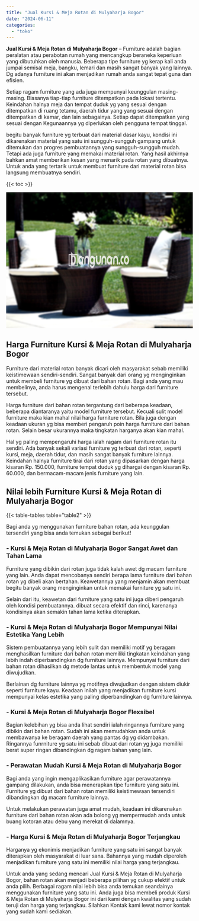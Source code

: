 ```yaml
---
title: "Jual Kursi & Meja Rotan di Mulyaharja Bogor"
date: "2024-06-11"
categories: 
  - "toko"
---
```


**Jual Kursi & Meja Rotan di Mulyaharja Bogor** – Furniture adalah bagian peralatan atau perabotan rumah yang mencangkup beraneka keperluan yang dibutuhkan oleh manusia. Beberapa tipe furniture yg kerap kali anda jumpai semisal meja, bangku, lemari dan masih sangat banyak yang lainnya. Dg adanya furniture ini akan menjadikan rumah anda sangat tepat guna dan efisien.

Setiap ragam furniture yang ada juga mempunyai keunggulan masing-masing. Biasanya tiap-tiap furniture ditempatkan pada lokasi tertentu. Keindahan halnya meja dan tempat duduk yg yang sesuai dengan ditempatkan di ruang tetamu, daerah tidur yang yang sesuai dengan ditempatkan di kamar, dan lain sebagainya. Setiap dapat ditempatkan yang sesuai dengan Kegunaannya yg diperlukan oleh pengguna tempat tinggal.

begitu banyak furniture yg terbuat dari material dasar kayu, kondisi ini dikarenakan material yang satu ini sungguh-sungguh gampang untuk ditemukan dan progres pembuatannya yang sungguh-sungguh mudah. Tetapi ada juga furniture yang memakai material rotan. Yang hasil akhirnya bahkan amat memberikan kesan yang menarik pada rotan yang dibuatnya. Untuk anda yang tertarik untuk membuat furniture dari material rotan bisa langsung membuatnya sendiri.

{{< toc >}}

![Jual Kursi & Meja Rotan di Mulyaharja Bogor](/images/kursi-meja-rotan-murah41.png)

## Harga Furniture Kursi & Meja Rotan di Mulyaharja Bogor

Furniture dari material rotan banyak dicari oleh masyarakat sebab memiliki keistimewaan sendiri-sendiri. Sangat banyak dari orang yg menginginkan untuk membeli furniture yg dibuat dari bahan rotan. Bagi anda yang mau membelinya, anda harus mengenal terlebih dahulu harga dari furniture tersebut.

Harga furniture dari bahan rotan tergantung dari beberapa keadaan, beberapa diantaranya yaitu model furniture tersebut. Kecuali sulit model furniture maka kian mahal nilai harga furniture rotan. Bila juga dengan keadaan ukuran yg bisa memberi pengaruh poin harga furniture dari bahan rotan. Selain besar ukurannya maka tingkatan harganya akan kian mahal.

Hal yg paling mempengaruhi harga ialah ragam dari furniture rotan itu sendiri. Ada banyak sekali variasi furniture yg terbuat dari rotan, seperti kursi, meja, daerah tidur, dan masih sangat banyak furniture lainnya. Keindahan halnya furniture tirai dari rotan yang dipasarkan dengan harga kisaran Rp. 150.000, furniture tempat duduk yg dihargai dengan kisaran Rp. 60.000, dan bermacam-macam jenis furniture yang lain.

## Nilai lebih Furniture Kursi & Meja Rotan di Mulyaharja Bogor

{{< table-tables table="table2" >}}

Bagi anda yg menggunakan furniture bahan rotan, ada keunggulan tersendiri yang bisa anda temukan sebagai berikut!

### \- Kursi & Meja Rotan di Mulyaharja Bogor Sangat Awet dan Tahan Lama

Furniture yang dibikin dari rotan juga tidak kalah awet dg macam furniture yang lain. Anda dapat mencobanya sendiri berapa lama furniture dari bahan rotan yg dibeli akan bertahan. Keawetannya yang menjamin akan membuat begitu banyak orang menginginkan untuk memakai furniture yg satu ini.

Selain dari itu, keawetan dari furniture yang satu ini juga diberi pengaruh oleh kondisi pembuatannya. dibuat secara efektif dan rinci, karenanya kondisinya akan semakin tahan lama ketika diterapkan.

### \- Kursi & Meja Rotan di Mulyaharja Bogor Mempunyai Nilai Estetika Yang Lebih

Sistem pembuatannya yang lebih sulit dan memiliki motif yg beragam menghasilkan furniture dari bahan rotan memiliki tingkatan keindahan yang lebih indah diperbandingkan dg furniture lainnya. Mempunyai furniture dari bahan rotan dihasilkan dg metode lantas untuk membentuk model yang diwujudkan.

Berlainan dg furniture lainnya yg motifnya diwujudkan dengan sistem diukir seperti furniture kayu. Keadaan inilah yang menjadikan furniture kursi mempunyai kelas estetika yang paling diperbandingkan dg furniture lainnya.

### \- Kursi & Meja Rotan di Mulyaharja Bogor Flexsibel

Bagian kelebihan yg bisa anda lihat sendiri ialah ringannya furniture yang dibikin dari bahan rotan. Sudah ini akan memudahkan anda untuk membawanya ke beragam daerah yang pantas dg yg didambakan. Ringannya funrniture yg satu ini sebab dibuat dari rotan yg juga memiliki berat super ringan dibandingkan dg ragam bahan yang lain.

### \- Perawatan Mudah Kursi & Meja Rotan di Mulyaharja Bogor

Bagi anda yang ingin mengaplikasikan furniture agar perawatannya gampang dilakukan, anda bisa menerapkan tipe furniture yang satu ini. Furniture yg dibuat dari bahan rotan memiliki keistimewaan tersendiri dibandingkan dg macam furniture lainnya.

Untuk melakukan perawatan juga amat mudah, keadaan ini dikarenakan furniture dari bahan rotan akan ada bolong yg mempermudah anda untuk buang kotoran atau debu yang merekat di dalamnya.

### \- Harga Kursi & Meja Rotan di Mulyaharja Bogor Terjangkau

Harganya yg ekonimis menjadikan furniture yang satu ini sangat banyak diterapkan oleh masyarakat di luar sana. Bahannya yang mudah diperoleh menjadikan furniture yang satu ini memiliki nilai harga yang terjangkau.

Untuk anda yang sedang mencari Jual Kursi & Meja Rotan di Mulyaharja Bogor, bahan rotan akan menjadi beberapa pilihan yg cukup efektif untuk anda pilih. Berbagai ragam nilai lebih bisa anda temukan seandainya menggunakan furniture yang satu ini. Anda juga bisa membeli produk Kursi & Meja Rotan di Mulyaharja Bogor ini dari kami dengan kwalitas yang sudah teruji dan harga yang terjangkau. Silahkan Kontak kami lewat nomor kontak yang sudah kami sediakan.
